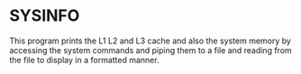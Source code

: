 # SYSINFO
This program prints the L1 L2 and L3 cache and also the system memory by accessing the system commands and piping them to a file and reading from the file to display in a formatted manner.
